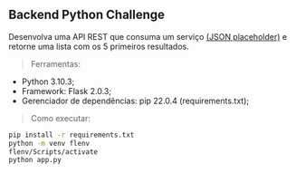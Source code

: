 ## Backend Python Challenge

Desenvolva uma API REST que consuma um serviço [(JSON placeholder)](https://jsonplaceholder.typicode.com/todos) e retorne uma lista com os 5 primeiros resultados.

> Ferramentas:

-   Python 3.10.3;
-   Framework: Flask 2.0.3;
-   Gerenciador de dependências: pip 22.0.4 (requirements.txt);

> Como executar:

```sh
pip install -r requirements.txt
python -m venv flenv
flenv/Scripts/activate
python app.py
```
